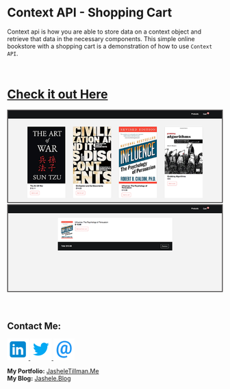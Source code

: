 # Context API - Shopping Cart

Context api is how you are able to store data on a context object and retrieve that data in the necessary components.  This simple online bookstore with a shopping cart is a demonstration of how to use `Context API`.

<br />

# <a href="http://jasheletillman.me/react-shopping-cart" target=_blank>Check it out Here</a>

<img src="images/preview.png" alt="Bookstore preview" />
<img src="images/cart.png" alt="Shopping Cart" />


<br />
<br />
<br />


## Contact Me:


<a href="https://www.linkedin.com/in/jashelet/" target=_blank>
<img src="images/linkedin.png" alt="Contact Jashele on LinkedIn"> </a><a href="https://twitter.com/jasheloper" target=_blank>
<img src="images/twitter.png" alt="Contact Jashele on Twitter"></a><a href="mailto:jtmediaaccts@gmail.com">
<img src="images/email.png" alt="Contact Jashele via Email"></a>

<br />

**My Portfolio:** <a href="http://jasheletillman.me/" target=_blank>JasheleTillman.Me</a>
<br />
**My Blog:** <a href="https://jashele.blog/" target=_blank>Jashele.Blog</a>

<br />
<br />
<br />
